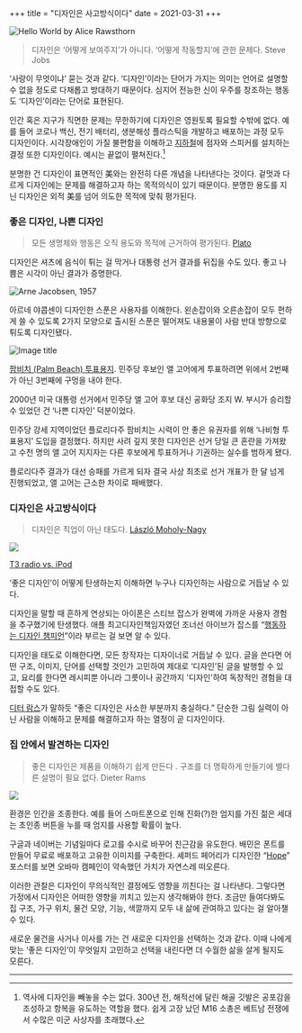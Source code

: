 +++
title = "디자인은 사고방식이다"
date = 2021-03-31
+++

![Hello World by Alice Rawsthorn](https://i0.wp.com/cdn.substack.com/image/fetch/w_1456,c_limit,f_auto,q_auto:good,fl_progressive:steep/https%3A%2F%2Fbucketeer-e05bbc84-baa3-437e-9518-adb32be77984.s3.amazonaws.com%2Fpublic%2Fimages%2F90646e45-8be6-4925-94a0-bda308f40b00_1389x2000.jpeg?resize=300%2C432&ssl=1)

> 디자인은 ‘어떻게 보여주지’가 아니다. ‘어떻게 작동할지’에 관한 문제다.
> Steve Jobs

‘사랑이 무엇이냐’ 묻는 것과 같다. ‘디자인’이라는 단어가 가지는 의미는 언어로 설명할 수 없을 정도로 다채롭고 방대하기 때문이다. 심지어 전능한 신이 우주를 창조하는 행동도 ‘디자인’이라는 단어로 표현된다.

인간 혹은 지구가 직면한 문제는 무한하기에 디자인은 영원토록 필요할 수밖에 없다. 예를 들어 코로나 백신, 전기 배터리, 생분해성 플라스틱을 개발하고 배포하는 과정 모두 디자인이다. 시각장애인이 가질 불편함을 이해하고 [지하철](https://www.youtube.com/watch?v=nK4a9f7_wwM)에 점자와 스피커를 설치하는 결정 또한 디자인이다. 예시는 끝없이 펼쳐진다.[^1]

분명한 건 디자인이 표면적인 美와는 완전히 다른 개념을 나타낸다는 것이다. 겉멋과 다르게 디자인에는 문제를 해결하고자 하는 목적의식이 있기 때문이다. 분명한 용도를 지닌 디자인은 외적 美를 넘어 의도한 목적에 맞춰 평가된다.

### **좋은 디자인, 나쁜 디자인**

> 모든 생명체와 행동은 오직 용도와 목적에 근거하여 평가된다.
> [Plato](https://www.amazon.com/Early-Socratic-Dialogues-Penguin-Classics/dp/0140455035)

디자인은 셔츠에 음식이 튀는 걸 막거나 대통령 선거 결과를 뒤집을 수도 있다. 좋고 나쁨은 시각이 아닌 결과가 증명한다.

![Arne Jacobsen, 1957](https://i1.wp.com/cdn.substack.com/image/fetch/w_1456,c_limit,f_auto,q_auto:good,fl_progressive:steep/https%3A%2F%2Fbucketeer-e05bbc84-baa3-437e-9518-adb32be77984.s3.amazonaws.com%2Fpublic%2Fimages%2F43861a89-6c18-42a5-848e-1c662ae6b4be_395x512.jpeg?w=660&ssl=1)

아르네 야콥센이 디자인한 스푼은 사용자를 이해한다. 왼손잡이와 오른손잡이 모두 편하게 쓸 수 있도록 2가지 모양으로 출시된 스푼은 떨어져도 내용물이 사람 반대 방향으로 튀도록 디자인됐다.

![Image title](https://bear-images.sfo2.cdn.digitaloceanspaces.com/kang-1662216722.jpg)

[팜비치 (Palm Beach) 투표용지](https://www.theguardian.com/us-news/2019/nov/19/bad-ballot-design-2020-democracy-america). 민주당 후보인 앨 고어에게 투표하려면 위에서 2번째가 아닌 3번째에 구멍을 내야 한다.

2000년 미국 대통령 선거에서 민주당 앨 고어 후보 대신 공화당 조지 W. 부시가 승리할 수 있었던 건 ‘나쁜 디자인’ 덕분이었다.

민주당 강세 지역이었던 플로리다주 팜비치는 시력이 안 좋은 유권자를 위해 ‘나비형 투표용지’ 도입을 결정했다. 하지만 사려 깊지 못한 디자인은 선거 당일 큰 혼란을 가져왔고 수천 명의 앨 고어 지지자는 다른 후보에게 투표하거나 기권하는 실수를 범하게 됐다.

플로리다주 결과가 대선 승패를 가르게 되자 결국 사상 최초로 선거 개표가 한 달 넘게 진행되었고, 앨 고어는 근소한 차이로 패배했다.

### **디자인은 사고방식이다**

> 디자인은 직업이 아닌 태도다.
> [László Moholy-Nagy](https://terms.naver.com/entry.naver?docId=3572184&cid=58789&categoryId=58797)

![](https://i0.wp.com/cdn.substack.com/image/fetch/w_1456,c_limit,f_auto,q_auto:good,fl_progressive:steep/https%3A%2F%2Fbucketeer-e05bbc84-baa3-437e-9518-adb32be77984.s3.amazonaws.com%2Fpublic%2Fimages%2F0675cf1c-de98-4796-b38e-d938e269bda0_1710x805.jpeg?w=660&ssl=1)

[T3 radio vs. iPod](https://medium.com/bellroy-by-design/heroes-of-design-01-dieter-rams-8e5e334a39be)

‘좋은 디자인’이 어떻게 탄생하는지 이해하면 누구나 디자인하는 사람으로 거듭날 수 있다.

디자인을 말할 때 흔하게 연상되는 아이폰은 스티브 잡스가 완벽에 가까운 사용자 경험을 추구했기에 탄생했다. 애플 최고디자인책임자였던 조너선 아이브가 잡스를 “[행동하는 디자인 챔피언](https://www.youtube.com/watch?v=Ddjy_hTO7Tc)”이라 부르는 걸 보면 알 수 있다.

디자인을 태도로 이해한다면, 모든 창작자는 디자이너로 거듭날 수 있다. 글을 쓴다면 어떤 구조, 이미지, 단어를 선택할 것인가 고민하여 제대로 ‘디자인’된 글을 발행할 수 있고, 요리를 한다면 레시피뿐 아니라 그릇이나 공간까지 '디자인'하여 독창적인 경험을 대접할 수도 있다.

[디터 람스](https://blog.hyungsub.com/entry/%EB%94%94%ED%84%B0%EB%9E%8C%EC%8A%A4%EC%9D%98-%EC%A2%8B%EC%9D%80-%EB%94%94%EC%9E%90%EC%9D%B8%EC%9D%98-10%EA%B0%80%EC%A7%80-%EC%9B%90%EC%B9%99)가 말하듯 “좋은 디자인은 사소한 부분까지 충실하다.” 단순한 그림 실력이 아닌 사람을 이해하고 문제를 해결하고자 하는 열정이 곧 디자인이다.

### **집 안에서 발견하는 디자인**

> 좋은 디자인은 제품을 이해하기 쉽게 만든다 . 구조를 더 명확하게 만들기에 별다른 설명이 필요 없다.
> Dieter Rams

![](https://i0.wp.com/cdn.substack.com/image/fetch/w_1456,c_limit,f_auto,q_auto:good,fl_progressive:steep/https%3A%2F%2Fbucketeer-e05bbc84-baa3-437e-9518-adb32be77984.s3.amazonaws.com%2Fpublic%2Fimages%2F96ee16f9-ca6d-42e8-8c32-cf10e2b699e5_258x387.jpeg?w=660&ssl=1)

환경은 인간을 조종한다. 예를 들어 스마트폰으로 인해 진화(?)한 엄지를 가진 젊은 세대는 초인종 버튼을 누를 때 엄지를 사용할 확률이 높다.

구글과 네이버는 기념일마다 로고를 수시로 바꾸어 친근감을 유도한다. 배민은 폰트를 만들어 무료로 배포하고 고유한 이미지를 구축한다. 셰퍼드 페어리가 디자인한 “[Hope](https://en.wikipedia.org/wiki/Barack_Obama_%22Hope%22_poster#/media/File:Barack_Obama_Hope_poster.jpg)” 포스터를 보면 오바마 캠페인이 약속했던 가치가 자연스레 떠오른다.

이러한 관찰은 디자인이 무의식적인 결정에도 영향을 끼친다는 걸 나타낸다. 그렇다면 가정에서 디자인은 어떠한 영향을 끼치고 있는지 생각해봐야 한다. 조금만 들여다봐도 집 구조, 가구 위치, 물건 모양, 기능, 색깔까지 모두 내 삶에 관여하고 있다는 걸 알아챌 수 있다.

새로운 물건을 사거나 이사를 가는 건 새로운 디자인을 선택하는 것과 같다. 이때 나에게 맞는 ‘좋은 디자인’이 무엇일지 고민하고 선택을 내린다면 더 수월한 삶을 살게 될지도 모른다.

---

[^1]: 역사에 디자인을 빼놓을 수는 없다. 300년 전, 해적선에 달린 해골 깃발은 공포감을 조성하고 항복을 유도하는 역할을 했다. 쉽게 고장 났던 M16 소총은 베트남 전쟁에서 수많은 미군 사상자를 초래했다.